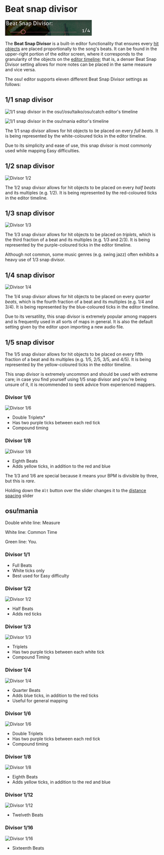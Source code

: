 # Beat snap divisor

![Beat Snap Divisor in the editor](img/beat_snap_divisor.png)

The **Beat Snap Divisor** is a built-in editor functionality that ensures every [hit objects](/wiki/Hit_Object) are placed proportionally to the song's beats. It can be found in the upper-right portion of the editor screen, where it corresponds to the granularity of the objects on the [editor timeline](/wiki/Beatmap_Editor/Timelines); that is, a denser Beat Snap Divisor setting allows for more notes can be placed in the same measure and vice versa. 

The osu! editor supports eleven different Beat Snap Divisor settings as follows:

## 1/1 snap divisor

![1/1 snap divisor in the osu!/osu!taiko/osu!catch editor's timeline](/wiki/shared/BSD_1_1b.jpg "1/1 snap divisor in the osu!/osu!taiko/osu!catch editor's timeline")

![1/1 snap divisor in the osu!mania editor's timeline](/wiki/shared/1_1_m.jpg "1/1 snap divisor in the osu!mania editor's timeline")

The 1/1 snap divisor allows for hit objects to be placed on every *full beats*. It is being represented by the white-coloured ticks in the editor timeline.

Due to its simplicity and ease of use, this snap divisor is most commonly used while mapping Easy difficulties.

## 1/2 snap divisor

![Divisor 1/2](/wiki/shared/BSD_1_2.jpg "Divisor 1/2")

The 1/2 snap divisor allows for hit objects to be placed on every *half beats* and its multiples (e.g. 1/2). It is being represented by the red-coloured ticks in the editor timeline.

## 1/3 snap divisor

![Divisor 1/3](/wiki/shared/BSD_1_3.jpg "Divisor 1/3")

The 1/3 snap divisor allows for hit objects to be placed on *triplets*, which is the third fraction of a beat and its multiples (e.g. 1/3 and 2/3). It is being represented by the purple-coloured ticks in the editor timeline.

Although not common, some music genres (e.g. swing jazz) often exhibits a heavy use of 1/3 snap divisor.

## 1/4 snap divisor

![Divisor 1/4](/wiki/shared/BSD_1_4.jpg "Divisor 1/4")

The 1/4 snap divisor allows for hit objects to be placed on every *quarter beats*, which is the fourth fraction of a beat and its multiples (e.g. 1/4 and 3/4). It is being represented by the blue-coloured ticks in the editor timeline.

Due to its versatility, this snap divisor is extremely popular among mappers and is frequently used in all sorts of maps in general. It is also the default setting given by the editor upon importing a new audio file.

## 1/5 snap divisor

The 1/5 snap divisor allows for hit objects to be placed on every fifth fraction of a beat and its multiples (e.g. 1/5, 2/5, 3/5, and 4/5). It is being represented by the yellow-coloured ticks in the editor timeline.

This snap divisor is extremely uncommon and should be used with extreme care; in case you find yourself using 1/5 snap divisor and you're being unsure of it, it is recommended to seek advice from experienced mappers.

### Divisor 1/6

![Divisor 1/6](/wiki/shared/BSD_1_6.jpg "Divisor 1/6")

- Double Triplets*
- Has two purple ticks between each red tick
- Compound timing

### Divisor 1/8

![Divisor 1/8](/wiki/shared/BSD_1_8.jpg "Divisor 1/8")

- Eighth Beats
- Adds yellow ticks, in addition to the red and blue

The 1/3 and 1/6 are special because it means your BPM is divisible by three, but this is *rare*.

Holding down the `Alt` button over the slider changes it to the [distance spacing](/wiki/Beatmap_Editor/Distance_Snap) slider

## osu!mania

Double white line: Measure

White line: Common Time

Green line: You.

### Divisor 1/1



- Full Beats
- White ticks only
- Best used for Easy difficulty

### Divisor 1/2

![Divisor 1/2](/wiki/shared/1_2_m.jpg "Divisor 1/2")

- Half Beats
- Adds red ticks

### Divisor 1/3

![Divisor 1/3](/wiki/shared/1_3_m.jpg "Divisor 1/3")

- Triplets
- Has two purple ticks between each white tick
- Compound Timing

### Divisor 1/4

![Divisor 1/4](/wiki/shared/1_4_m.jpg "Divisor 1/4")

- Quarter Beats
- Adds blue ticks, in addition to the red ticks
- Useful for general mapping

### Divisor 1/6

![Divisor 1/6](/wiki/shared/1_6_m.jpg "Divisor 1/6")

- Double Triplets
- Has two purple ticks between each red tick
- Compound timing

### Divisor 1/8

![Divisor 1/8](/wiki/shared/1_8_m.jpg "Divisor 1/8")

- Eighth Beats
- Adds yellow ticks, in addition to the red and blue

### Divisor 1/12

![Divisor 1/12](/wiki/shared/1_12_m.jpg "Divisor 1/12")

- Twelveth Beats

### Divisor 1/16

![Divisor 1/16](/wiki/shared/1_16_m.jpg "Divisor 1/16")

- Sixteenth Beats

